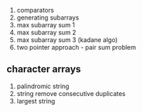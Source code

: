 1. comparators
2. generating subarrays
3. max subarray sum 1
4. max subarray sum 2
5. max subarray sum 3 (kadane algo)
6. two pointer approach - pair sum problem

## character arrays
1. palindromic string
2. string remove consecutive duplicates
3. largest string
